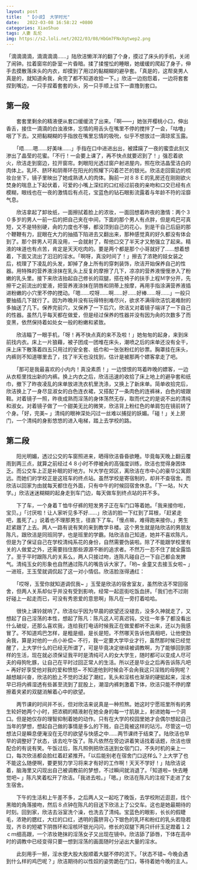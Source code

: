 ```yaml
---
layout: post
title:  "【小说】 大学时光"
date:   2022-03-08 16:58:22 +0800
categories: XiaoShuo
tags: 人妻 乱伦
img: https://s2.loli.net/2022/03/08/HbGm7FNxXgtwep2.png
---
```

「滴滴滴滴，滴滴滴滴……」陆欣洁懒洋洋的翻了个身，摸过了床头的手机，关闭了闹钟。拉着窗帘的卧室一片昏暗。揉了揉惺忪的睡眼，她缓缓的爬起了身子，伸手去摸散落床头的内衣，却摸到了用过的黏糊糊的避孕套。「真是的，这帮臭男人真是的，就知道肏我，肏完了都不知道收拾一下。」欣洁一边抱怨着，一边将套套捏到嘴边，一只手捏着套套的头，另一只手顺上往下一直撸到套口。

## 第一段

　　套套里剩余的精液便从套口缓缓流了出来。「啊——」她张开樱桃小口，伸出香舌，接住一滴滴的白浊液体，忘情的用舌头在嘴里不停的搅拌了一会，「咕噜」咽了下去。又把黏糊糊的手指放在嘴里忘情的吸吮，似乎不想放过一滴琼浆玉露。

　　「唔……嗯……好美味……」手指在口中进进出出，被蹂躏了一夜的蜜壶此刻又渗出了晶莹的花蜜。「不行！一会要上课了，再不快点就要迟到了！」强忍着欲火，欣洁走到窗边，拉开窗帘。刺眼阳光透过窗户射进屋内，照在欣洁晶莹洁白的肉体上。乳环、脐环和阴蒂环在阳光的照耀下闪着芒芒的银光。欣洁走回窗边的梳妆台坐下，镜子里映出了她成熟诱人的肉体。胸前一对８８Ｅ的乳房还在刚刚欲火焚身的喘息上下起伏着，可爱的小嘴上深红的口红经过前夜的亲吻和口交已经有点模糊，眼线也在一夜的激情后有点花，宝蓝色的钻石眼影流露着与年龄不符的淫靡气息。

　　欣洁拿起了卸妆纸，一面擦拭着脸上的浓妆，一面回想着昨夜的激情：两个３０多岁的男人一前一后的把自己夹在中间，下面的那个男人有点胖，但是鸡巴可真短，又不是特别硬，肏的力度也不够，都没顶到自己的花心，到是干自己后庭的那个鞭鞭有力，屁眼在大力的抽插下陷进去又翻出来，那种感觉真的好久都没有体会到了。那个胖男人可真没用，一会就射了，帮他口交了半天才又勉强立了起来。精液的味道也有点苦，肯定是天天吃肉的。要是两个都是那个小哥就好了……想着想着，下面又流出了汩汩的淫水。「啊呀，真没时间了！」擦去了浓艳的妓女装之后，梳理了下凌乱的头发，卸掉了身上所有的穿刺装饰，欣洁开始保养自己的性器。用特殊的营养液涂抹在乳头上反复的摩擦了几下，凉凉的营养液慢慢渗入了粉嫩的乳头里。接下来欣洁抬起自己修长的双腿，搭在椅子的扶手上程Ｍ字分开，先擦干之前流出的爱液，把营养液涂抹在阴唇和阴蒂上按摩，再用手指涂满营养液插进粉嫩的小穴里不停的搅动。「嗯……哎呀……啊……好……好棒……呀……」一般只要抽插几下就行了。因为昨晚并没有玩得特别难尽兴，欲求不满得欣洁饥渴难耐的多抽送了几下。保养完前穴，又保养了一下后穴，欣洁又对着镜子端详了一下自己的性器。虽然几乎每天都在做爱，但是经过保养的性器并没有因为肏的次数多了而变黑，依然保持着如处女一般的粉嫩和紧致。

　　欣洁瞄了一眼手机，「呀！再不快点真的来不及啦！」她匆匆的起身，来到床前找内衣。床上一片狼藉，被子团成一团堆在床头，潮喷之后的床单还没有全干，床上床下散落着四五只用过的安全套、纸巾和一张张粉红的钞票。胸罩挂在床头，内裤则不知道哪里去了，找了半天也没找到，估计是被那两个嫖客拿走了吧。

　　「那可是我最喜欢的小内内！真没素质！」一边恨恨的骂着昨晚的嫖客，一边从衣柜里找出新的内裤。换上内衣之后，欣洁迅速的收拾了床上地上的避孕套和纸巾，撤下了昨夜凌乱的床单放进洗衣机里洗涤，又换上了新床单。简单收拾完后，欣洁换上了一身尽显淑女的白色连衣裙，又搭配了一条肉色的连裤袜，白色的坡跟鞋。对着镜子一照，昨夜成熟而淫荡的身体荡然无存，取而代之的是说不出的清纯和淑女。对着镜子做了一个甜美无比的微笑，欣洁背上粉红色的单肩包在镜前转了个身。「好，完美~ 」清纯的眼神深处闪过一丝难以捕捉的妖媚。「碰！」关上房门，一个清纯的身影悠悠的进入电梯，踏上去学校的路。

## 第二段

　　阳光明媚，透过公交的车窗照进来，晒得欣洁昏昏欲睡。毕竟每天晚上翻云覆雨到两三点，就算之前经过４８小时不停被肏的高强度训练，欣洁也觉得身困体乏。而公交车上正是补眠的好地方。Ｎ大学在郊区，离欣洁在市中心的豪华公寓颇远。而她们的学校正是这班车的终点站。虽然学校是寄宿制的，却并不查宿舍。而欣洁以回家为由就每天都住在外面，只有中午的时候回宿舍休息。「下一站，Ｎ大学。」欣洁迷迷糊糊的起身走到车门边，每天做车到终点站的并不多。

　　下了车，一个身着Ｔ恤牛仔裤的短发男子正在车门口等着她。「我来接你啦，宝贝。」「讨厌啦！让人家听见多不好……」欣洁的脸一下红到了耳根，「赶紧走吧，羞死了。」说着也不理那男生，径直下了车。「慢点嘛，难得跑来接你。」男生赶紧跟了上去。两人一路有说有笑的来到教学Ｂ楼。这个男生就是陆欣洁的男朋友陈凡，跟欣洁是同班同学，也是班里的学霸。陆欣洁自己知道，她并不喜欢陈凡，但是为了保证自己在学校清纯系花的身份，自然需要伪装啦。除了不能跟学校里有关的人做爱之外，还需要挡住那些源源不断的追求者。不然万一忍不住了就全露馅了。至于平时跟陈凡的关系么，两人只接过吻，连陈凡碰自己一下自己都会发脾气。清纯玉女的形象也自然通过陈凡的嘴告诉大家了。「哟~ 金童又去接玉女啦~ 」一进班，王玉莹就调侃起了这一对小情侣。欣洁脸涨得通红：

　　「哎呀，玉莹你就知道调侃我~ 」玉莹是欣洁的宿舍室友，虽然欣洁不常回宿舍，但两人关系却似乎并没有受到影响，经常一起逛街吃饭血拼。「我们也不过刚好碰上一起走而已，可没有秀恩爱的意思啊」陈凡在一旁打着哈哈。

　　很快上课铃就响了。欣洁似乎因为早晨的欲望还没褪去，没多久神就走了，又想起了自己淫荡的本性，想起了陈凡：陈凡这人可真迟钝，交往一年多了都没看出什么破绽，还那么喜欢我，连给我打电话时候我正在做爱都听不出来，还以为我感冒了。不知道鸡巴怎样，是粗是细，是长是短。不然哪天告诉他真相吧，让他使劲肏我，算是对他的一点小补偿~ 不行，我一定要大学毕业才行，虽然那时候已经觉醒了，上大学什么的已经无所谓了，可是毕竟决定继续被调教啊，为了能够回到那样的生活，现在就必须保证我平时是清纯可人的女大学生，随时都可以变成人尽可夫的母狗牝豚，让自己在平时过回正常人的生活。所以还是毕业之后再告诉陈凡吧~ 再好好享受他对我的爱和愤怒~ 不知道他到时候会不会肏我这只淫贱的母狗呢？越想越兴奋，欣洁的脸上不觉的泛起了潮红，乳头和淫核也渐渐的硬挺起来，淫水早已将内裤湿透有些甚至流到了屁股上，潮湿内裤刺激着下体，欣洁只能不停的摩擦着夹紧的双腿消解着心中的欲望。

　　两节课的时间并不长，但对欣洁来说真是一种煎熬。她这时宁愿班里所有的男生轮奸她两个小时，把浓稠的精液射在她全身的每一寸肌肤上，射进她每一个洞口。但是她仅存的理智抑制着她的动作。只有在大学的校园里她才会偶尔想起自己当年的梦想，想起自己做的事情是多么的下贱，自己竟被这样的玷污。尽管这一切想法只是瞬息便淹没在无尽的欲望与快感之中……两节课终于结束了。陆欣洁也早早的调整好了状态，该去吃午饭了。陈凡依然在旁边讲着笑话找着话题，欣洁也很配合的有说有笑。午饭过后，陈凡照例把欣洁送到女宿门口，不失时机的亲上一口，每次欣洁都会脸红着赶紧推开。「以后能别老在宿舍门口这样么？上大学了也不能这么随便啊，要更努力学习将来才有好的工作啊！天天不学好！」陆欣洁说着，脑海里又闪现出自己被调教前的梦想，不过瞬间就消退了。「知道啦~ 快去睡觉吧~ 」陈凡笑着松开了欣洁。「我进去啦。」「嗯。」欣洁在陈凡的注视下走进了女生宿舍。

　　下午的生活和上午差不多，之后两人又一起吃了晚饭，去学校附近逛逛，找个黑暗的角落接吻，然后８点钟在陈凡的目送下欣洁上了公交车。这也是她最期待的时刻。回到家，欣洁去浴室洗个澡，也洗去了清纯。宝蓝色的眼影，长长的假睫毛，浓艳的腮红，大红的口红，透明的露脐背心下银色的乳环和粉红的乳头若隐若现，齐Ｂ的短裙下阴唇环和淫核环银光闪闪，修长的双腿下两只纤纤玉足蹬着１２ｃｍ细高跟，一个浓妆艳抹的淫荡女子又出现在镜中。欣洁舔了舔唇，下体在高中时的调教中已经变得只要一想到淫荡的画面随时分泌出大量的淫水。

　　此刻用手一掰，淫水便大股大股顺着大腿不停的流下。「状态不错~ 今晚会遇到什么样的鸡巴呢？」欣洁期待的以性奴的姿势跪在门口，等待着她今晚的主人。